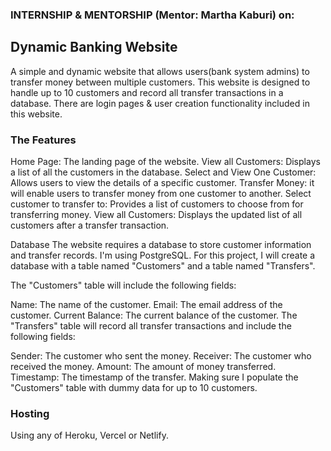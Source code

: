 ### INTERNSHIP & MENTORSHIP (Mentor: Martha Kaburi) on: 

## Dynamic Banking Website
A simple and dynamic website that allows users(bank system admins) to transfer money between multiple customers. This website is designed to handle up to 10 customers and record all transfer transactions in a database. There are login pages & user creation functionality included in this website.

### The Features
Home Page: The landing page of the website.
View all Customers: Displays a list of all the customers in the database.
Select and View One Customer: Allows users to view the details of a specific customer.
Transfer Money: it will enable users to transfer money from one customer to another.
Select customer to transfer to: Provides a list of customers to choose from for transferring money.
View all Customers: Displays the updated list of all customers after a transfer transaction.

Database
The website requires a database to store customer information and transfer records. I'm using PostgreSQL. For this project, I will create a database with a table named "Customers" and a table named "Transfers".

The "Customers" table will include the following fields:

Name: The name of the customer.
Email: The email address of the customer.
Current Balance: The current balance of the customer.
The "Transfers" table will record all transfer transactions and include the following fields:

Sender: The customer who sent the money.
Receiver: The customer who received the money.
Amount: The amount of money transferred.
Timestamp: The timestamp of the transfer.
Making sure I populate the "Customers" table with dummy data for up to 10 customers.

### Hosting
Using any of Heroku, Vercel or Netlify.

